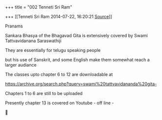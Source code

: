 +++
title = "002 Tenneti Sri Ram"

+++
[[Tenneti Sri Ram	2014-07-22, 16:20:21 [Source](https://groups.google.com/g/samskrita/c/THfm4QRL9x0)]]



Pranams

  

Sankara Bhasya of the Bhagavad Gita is extensively covered by Swami Tattvavidanana Saraswathiji

They are essentially for telugu speaking people

but his use of Sanskrit, and some English make them somewhat reach a larger audiance

  

The classes upto chapter 6 to 12 are downloadable at

<https://archive.org/search.php?query=swami%20tattvavidananda%20gita->  
  

Chapters 1 to 6 are still to be uploaded

  

Presently chapter 13 is covered on Youtube - off line - 



